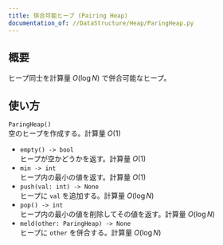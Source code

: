 ```yaml
---
title: 併合可能ヒープ (Pairing Heap)
documentation_of: //DataStructure/Heap/ParingHeap.py
---
```

## 概要
ヒープ同士を計算量 $O(\log N)$ で併合可能なヒープ。

## 使い方
`ParingHeap()`  
空のヒープを作成する。計算量 $O(1)$
- `empty() -> bool`  
ヒープが空かどうかを返す。計算量 $O(1)$
- `min -> int`  
ヒープ内の最小の値を返す。計算量 $O(1)$
- `push(val: int) -> None`  
ヒープに `val` を追加する。計算量 $O(\log N)$
- `pop() -> int`  
ヒープ内の最小の値を削除してその値を返す。計算量 $O(\log N)$
- `meld(other: ParingHeap) -> None`  
ヒープに `other` を併合する。計算量 $O(\log N)$
